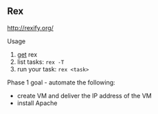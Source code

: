 ## Rex

http://rexify.org/

Usage

1. [get](http://rexify.org/get/index.html) rex
1. list tasks: `rex -T`
1. run your task: `rex <task>`

Phase 1 goal - automate the following:

* create VM and deliver the IP address of the VM
* install Apache

